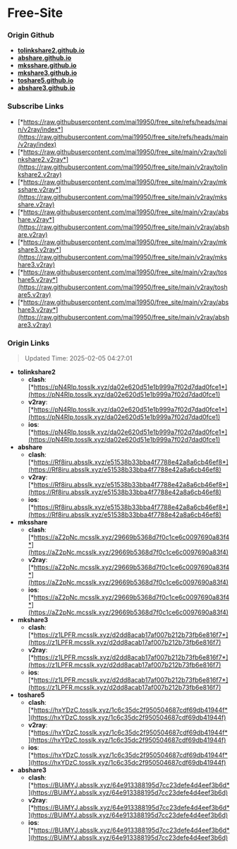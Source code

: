 # Free-Site

### Origin Github

- [**tolinkshare2.github.io**](https://github.com/tolinkshare2/tolinkshare2.github.io)
- [**abshare.github.io**](https://github.com/abshare/abshare.github.io)
- [**mksshare.github.io**](https://github.com/mksshare/mksshare.github.io)
- [**mkshare3.github.io**](https://github.com/mkshare3/mkshare3.github.io)
- [**toshare5.github.io**](https://github.com/toshare5/toshare5.github.io)
- [**abshare3.github.io**](https://github.com/abshare3/abshare3.github.io)

### Subscribe Links

- [*https://raw.githubusercontent.com/mai19950/free_site/refs/heads/main/v2ray/index*](https://raw.githubusercontent.com/mai19950/free_site/refs/heads/main/v2ray/index)
- [*https://raw.githubusercontent.com/mai19950/free_site/main/v2ray/tolinkshare2.v2ray*](https://raw.githubusercontent.com/mai19950/free_site/main/v2ray/tolinkshare2.v2ray)
- [*https://raw.githubusercontent.com/mai19950/free_site/main/v2ray/mksshare.v2ray*](https://raw.githubusercontent.com/mai19950/free_site/main/v2ray/mksshare.v2ray)
- [*https://raw.githubusercontent.com/mai19950/free_site/main/v2ray/abshare.v2ray*](https://raw.githubusercontent.com/mai19950/free_site/main/v2ray/abshare.v2ray)
- [*https://raw.githubusercontent.com/mai19950/free_site/main/v2ray/mkshare3.v2ray*](https://raw.githubusercontent.com/mai19950/free_site/main/v2ray/mkshare3.v2ray)
- [*https://raw.githubusercontent.com/mai19950/free_site/main/v2ray/toshare5.v2ray*](https://raw.githubusercontent.com/mai19950/free_site/main/v2ray/toshare5.v2ray)
- [*https://raw.githubusercontent.com/mai19950/free_site/main/v2ray/abshare3.v2ray*](https://raw.githubusercontent.com/mai19950/free_site/main/v2ray/abshare3.v2ray)

### Origin Links

> Updated Time: 2025-02-05 04:27:01

- **tolinkshare2**
  - **clash**: [*https://pN4RIp.tosslk.xyz/da02e620d51e1b999a7f02d7dad0fce1*](https://pN4RIp.tosslk.xyz/da02e620d51e1b999a7f02d7dad0fce1)
  - **v2ray**: [*https://pN4RIp.tosslk.xyz/da02e620d51e1b999a7f02d7dad0fce1*](https://pN4RIp.tosslk.xyz/da02e620d51e1b999a7f02d7dad0fce1)
  - **ios**: [*https://pN4RIp.tosslk.xyz/da02e620d51e1b999a7f02d7dad0fce1*](https://pN4RIp.tosslk.xyz/da02e620d51e1b999a7f02d7dad0fce1)
- **abshare**
  - **clash**: [*https://Rf8iru.absslk.xyz/e51538b33bba4f7788e42a8a6cb46ef8*](https://Rf8iru.absslk.xyz/e51538b33bba4f7788e42a8a6cb46ef8)
  - **v2ray**: [*https://Rf8iru.absslk.xyz/e51538b33bba4f7788e42a8a6cb46ef8*](https://Rf8iru.absslk.xyz/e51538b33bba4f7788e42a8a6cb46ef8)
  - **ios**: [*https://Rf8iru.absslk.xyz/e51538b33bba4f7788e42a8a6cb46ef8*](https://Rf8iru.absslk.xyz/e51538b33bba4f7788e42a8a6cb46ef8)
- **mksshare**
  - **clash**: [*https://aZ2pNc.mcsslk.xyz/29669b5368d7f0c1ce6c0097690a83f4*](https://aZ2pNc.mcsslk.xyz/29669b5368d7f0c1ce6c0097690a83f4)
  - **v2ray**: [*https://aZ2pNc.mcsslk.xyz/29669b5368d7f0c1ce6c0097690a83f4*](https://aZ2pNc.mcsslk.xyz/29669b5368d7f0c1ce6c0097690a83f4)
  - **ios**: [*https://aZ2pNc.mcsslk.xyz/29669b5368d7f0c1ce6c0097690a83f4*](https://aZ2pNc.mcsslk.xyz/29669b5368d7f0c1ce6c0097690a83f4)
- **mkshare3**
  - **clash**: [*https://z1LPFR.mcsslk.xyz/d2dd8acab17af007b212b73fb6e816f7*](https://z1LPFR.mcsslk.xyz/d2dd8acab17af007b212b73fb6e816f7)
  - **v2ray**: [*https://z1LPFR.mcsslk.xyz/d2dd8acab17af007b212b73fb6e816f7*](https://z1LPFR.mcsslk.xyz/d2dd8acab17af007b212b73fb6e816f7)
  - **ios**: [*https://z1LPFR.mcsslk.xyz/d2dd8acab17af007b212b73fb6e816f7*](https://z1LPFR.mcsslk.xyz/d2dd8acab17af007b212b73fb6e816f7)
- **toshare5**
  - **clash**: [*https://hxYDzC.tosslk.xyz/1c6c35dc2f950504687cdf69db41944f*](https://hxYDzC.tosslk.xyz/1c6c35dc2f950504687cdf69db41944f)
  - **v2ray**: [*https://hxYDzC.tosslk.xyz/1c6c35dc2f950504687cdf69db41944f*](https://hxYDzC.tosslk.xyz/1c6c35dc2f950504687cdf69db41944f)
  - **ios**: [*https://hxYDzC.tosslk.xyz/1c6c35dc2f950504687cdf69db41944f*](https://hxYDzC.tosslk.xyz/1c6c35dc2f950504687cdf69db41944f)
- **abshare3**
  - **clash**: [*https://BUiMYJ.absslk.xyz/64e913388195d7cc23defe4d4eef3b6d*](https://BUiMYJ.absslk.xyz/64e913388195d7cc23defe4d4eef3b6d)
  - **v2ray**: [*https://BUiMYJ.absslk.xyz/64e913388195d7cc23defe4d4eef3b6d*](https://BUiMYJ.absslk.xyz/64e913388195d7cc23defe4d4eef3b6d)
  - **ios**: [*https://BUiMYJ.absslk.xyz/64e913388195d7cc23defe4d4eef3b6d*](https://BUiMYJ.absslk.xyz/64e913388195d7cc23defe4d4eef3b6d)
